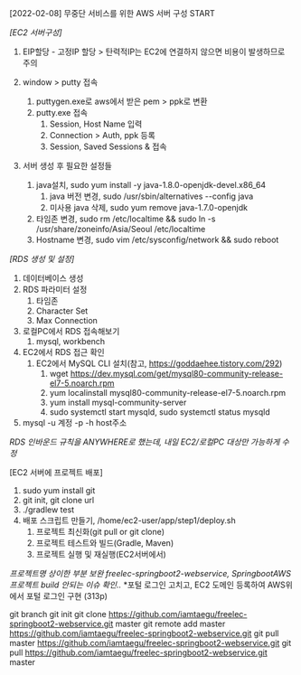 [2022-02-08] 무중단 서비스를 위한 AWS 서버 구성 START 

*[EC2 서버구성]*
1. EIP할당 - 고정IP 할당
		> 탄력적IP는 EC2에 연결하지 않으면 비용이 발생하므로 주의
		
1. window > putty 접속
	1. puttygen.exe로 aws에서 받은 pem > ppk로 변환
	1. putty.exe 접속
		1. Session, Host Name 입력
		1. Connection > Auth, ppk 등록
		1. Session, Saved Sessions & 접속 
		
1. 서버 생성 후 필요한 설정들
	1. java설치, sudo yum install -y java-1.8.0-openjdk-devel.x86_64
		1. java 버전 변경, sudo /usr/sbin/alternatives --config java
		1. 미사용 java 삭제, sudo yum remove java-1.7.0-openjdk
	1. 타임존 변경, sudo rm /etc/localtime && sudo ln -s /usr/share/zoneinfo/Asia/Seoul /etc/localtime
	1. Hostname 변경, sudo vim /etc/sysconfig/network && sudo reboot
		
		
*[RDS 생성 및 설정]*

1. 데이터베이스 생성
1. RDS 파라미터 설정
	1. 타임존
	1. Character Set
	1. Max Connection
1. 로컬PC에서 RDS 접속해보기
	1. mysql, workbench
1. EC2에서 RDS 접근 확인 
	1. EC2에서 MySQL CLI 설치(참고, https://goddaehee.tistory.com/292)
		1. wget https://dev.mysql.com/get/mysql80-community-release-el7-5.noarch.rpm
		1. yum localinstall mysql80-community-release-el7-5.noarch.rpm
		1. yum install mysql-community-server
		1. sudo systemctl start mysqld, sudo systemctl status mysqld
1. mysql -u 계정 -p -h host주소

*RDS 인바운드 규칙을 ANYWHERE로 했는데, 내일 EC2/로컬PC 대상만 가능하게 수정*

[EC2 서버에 프로젝트 배포]

1. sudo yum install git
1. git init, git clone url
1. ./gradlew test 
1. 배포 스크립트 만들기, /home/ec2-user/app/step1/deploy.sh
	1. 프로젝트 최신화(git pull or git clone)
	1. 프로젝트 테스트와 빌드(Gradle, Maven)
	1. 프로젝트 실행 및 재실행(EC2서버에서) 
	
	
*프로젝트명 상이한 부분 보완 freelec-springboot2-webservice, SpringbootAWS*
*프로젝트 build 안되는 이슈 확인..*
*포털 로그인 고치고, EC2 도메인 등록하여 AWS위에서 포털 로그인 구현 (313p)

git branch
git init
git clone https://github.com/iamtaegu/freelec-springboot2-webservice.git master
git remote add master https://github.com/iamtaegu/freelec-springboot2-webservice.git
git pull master https://github.com/iamtaegu/freelec-springboot2-webservice.git
git pull https://github.com/iamtaegu/freelec-springboot2-webservice.git master
